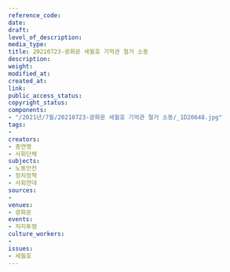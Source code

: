 ```yaml
---
reference_code: 
date: 
draft: 
level_of_description: 
media_type: 
title: 20210723-광화문 세월호 기억관 철거 소동
description: 
weight: 
modified_at: 
created_at: 
link: 
public_access_status: 
copyright_status: 
components:
- "/2021년/7월/20210723-광화문 세월호 기억관 철거 소동/_1D20648.jpg"
tags:
- 
creators:
- 총연맹
- 사회단체
subjects:
- 노동안전
- 정치정책
- 사회연대
sources:
- 
venues:
- 광화문
events:
- 저지투쟁
culture_workers:
- 
issues:
- 세월호
---
```

